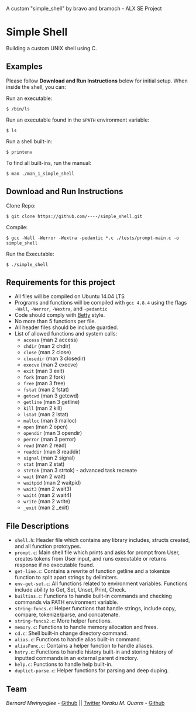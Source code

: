 A custom "simple_shell" by bravo and bramoch - ALX SE Project

# Simple Shell

Building a custom UNIX shell using C.



## Examples

Please follow __Download and Run Instructions__ below for initial setup. When inside the shell, you can:

Run an executable:
```
$ /bin/ls
```

Run an executable found in the `$PATH` environment variable:
```
$ ls
```

Run a shell built-in:
```
$ printenv
```

To find all built-ins, run the manual:
```
$ man ./man_1_simple_shell
```


## Download and Run Instructions

Clone Repo:
```
$ git clone https://github.com/----/simple_shell.git
```

Compile:
```
$ gcc -Wall -Werror -Wextra -pedantic *.c ./tests/prompt-main.c -o simple_shell
```

Run the Executable:
```
$ ./simple_shell
```


## Requirements for this project

- All files will be compiled on Ubuntu 14.04 LTS
- Programs and functions will be compiled with `gcc 4.8.4` using the flags `-Wall`, `-Werror`, `-Wextra`, and `-pedantic`
- Code should comply with [Betty](https://github.com/Alx_course/Betty) style.
- No more than 5 functions per file.
- All header files should be include guarded.
- List of allowed functions and system calls:
  * `access` (man 2 access)
  * `chdir` (man 2 chdir)
  * `close` (man 2 close)
  * `closedir` (man 3 closedir)
  * `execve` (man 2 execve)
  * `exit` (man 3 exit)
  * `fork` (man 2 fork)
  * `free` (man 3 free)
  * `fstat` (man 2 fstat)
  * `getcwd` (man 3 getcwd)
  * `getline` (man 3 getline)
  * `kill` (man 2 kill)
  * `lstat` (man 2 lstat)
  * `malloc` (man 3 malloc)
  * `open` (man 2 open)
  * `opendir` (man 3 opendir)
  * `perror` (man 3 perror)
  * `read` (man 2 read)
  * `readdir` (man 3 readdir)
  * `signal` (man 2 signal)
  * `stat` (man 2 stat)
  * `strtok` (man 3 strtok) - advanced task recreate
  * `wait` (man 2 wait)
  * `waitpid` (man 2 waitpid)
  * `wait3` (man 2 wait3)
  * `wait4` (man 2 wait4)
  * `write` (man 2 write)
  * `_exit` (man 2 _exit)


## File Descriptions

- `shell.h`: Header file which contains any library includes, structs created, and all function prototypes.
- `prompt.c`: Main shell file which prints and asks for prompt from User, creates tokens from User input, and runs executable or returns response if no executable found.
- `get-line.c`: Contains a rewrite of function getline and a tokenize function to split apart strings by delimiters.
- `env-get-set.c`: All functions related to environment variables. Functions include ability to Get, Set, Unset, Print, Check.
- `builtins.c`: Functions to handle built-in commands and checking commands via PATH environment variable.
- `string-funcs.c`: Helper functions that handle strings, include copy, compare, tokenize/parse, and concatenate.
- `string-funcs2.c`: More helper functions.
- `memory.c`: Functions to handle memory allocation and frees.
- `cd.c`: Shell built-in change directory command.
- `alias.c`: Functions to handle alias built-in command.
- `aliasFunc.c`: Contains a helper function to handle aliases.
- `hstry.c`: Functions to handle history built-in and storing history of inputted commands in an external parent directory.
- `help.c`: Functions to handle help built-in.
- `duplict-parse.c`: Helper functions for parsing and deep duping.


## Team

*Bernard Mwinyoglee* - [Github](https://github.com/bmwinyoglee) || [Twitter](https://github.com/brakoujo)
*Kwaku M. Quarm* - [Github](https://github.com/Bra-Moch)
